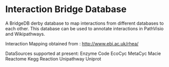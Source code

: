 Interaction Bridge Database
==========================

A BridgeDB derby database to map interactions from different databases to each other. This database can be used to annotate interactions in PathVisio and Wikipathways.

Interaction Mapping obtained from : http://www.ebi.ac.uk/rhea/

DataSources supported at present:
Enzyme Code
EcoCyc
MetaCyc
Macie
Reactome
Kegg Reaction
Unipathway
Uniprot
